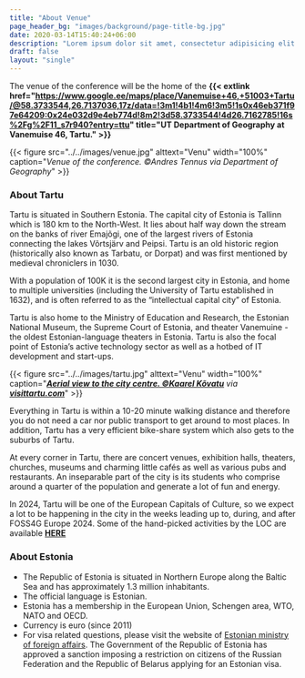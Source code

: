 ```yaml
---
title: "About Venue"
page_header_bg: "images/background/page-title-bg.jpg"
date: 2020-03-14T15:40:24+06:00
description: "Lorem ipsum dolor sit amet, consectetur adipisicing elit. Maiores, velit."
draft: false
layout: "single"
---
```


The venue of the conference will be the home of the **{{< extlink href="https://www.google.ee/maps/place/Vanemuise+46,+51003+Tartu/@58.3733544,26.7137036,17z/data=!3m1!4b1!4m6!3m5!1s0x46eb371f97e64209:0x24e032d9e4eb774d!8m2!3d58.3733544!4d26.7162785!16s%2Fg%2F11_s7r940?entry=ttu" title="UT Department of Geography at Vanemuise 46, Tartu." >}}**

{{< figure
    src="../../images/venue.jpg"
    alttext="Venu"
    width="100%"
    caption="_Venue of the conference. ©Andres Tennus via Department of Geography_"
    >}}

### About Tartu

Tartu is situated in Southern Estonia. The capital city of Estonia is Tallinn which is 180 km to the North-West. It lies about half way down the stream on the banks of river Emajõgi, one of the largest rivers of Estonia connecting the lakes Võrtsjärv and Peipsi. Tartu is an old historic region (historically also known as Tarbatu, or Dorpat) and was first mentioned by medieval chroniclers in 1030.

With a population of 100K it is the second largest city in Estonia, and home to multiple universities (including the University of Tartu established in 1632), and is often referred to as the “intellectual capital city” of Estonia.

Tartu is also home to the Ministry of Education and Research, the Estonian National Museum, the Supreme Court of Estonia, and theater Vanemuine - the oldest Estonian-language theaters in Estonia. Tartu is also the focal point of Estonia’s active technology sector as well as a hotbed of IT development and start-ups.

{{< figure
    src="../../images/tartu.jpg"
    alttext="Venu"
    width="100%"
    caption="_[**Aerial view to the city centre. ©Kaarel Kõvatu**](https://www.flickr.com/photos/visittartu/51705638126/in/album-72157720176411983/) via [**visittartu.com**](https://visittartu.com/en)_"
    >}}


Everything in Tartu is within a 10-20 minute walking distance and therefore you do not need a car nor public transport to get around to most places. In addition, Tartu has a very efficient bike-share system which also gets to the suburbs of Tartu.

At every corner in Tartu, there are concert venues, exhibition halls, theaters, churches, museums and charming little cafés as well as various pubs and restaurants. An inseparable part of the city is its students who comprise around a quarter of the population and generate a lot of fun and energy.

In 2024, Tartu will be one of the European Capitals of Culture, so we expect a
lot to be happening in the city in the weeks leading up to, during, and after
FOSS4G Europe 2024. Some of the hand-picked activities by the LOC are
available [**HERE**](../../tartu2024/)


### About Estonia

- The Republic of Estonia is situated in Northern Europe along the Baltic Sea and has approximately 1.3 million inhabitants.
- The official language is Estonian.
- Estonia has a membership in the European Union, Schengen area, WTO, NATO and OECD.
- Currency is euro (since 2011)
- For visa related questions, please visit the website of [Estonian ministry of foreign affairs](https://www.vm.ee/en/consular-visa-and-travel-information/visa-information/who-does-not-need-visa-visit-estonia). The Government of the Republic of Estonia has approved a sanction imposing a restriction on citizens of the Russian Federation and the Republic of Belarus applying for an Estonian visa.
